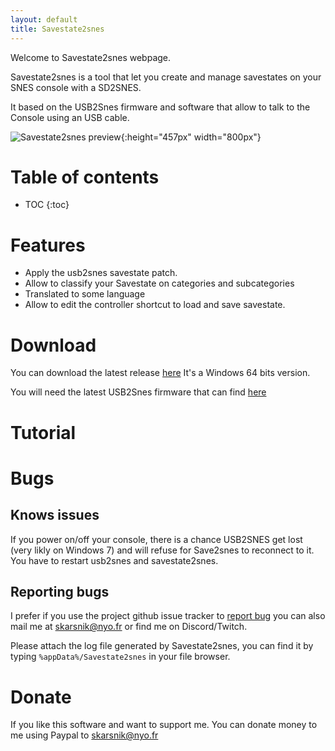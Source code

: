 ```yaml
---
layout: default
title: Savestate2snes
---
```


Welcome to Savestate2snes webpage.

Savestate2snes is a tool that let you create and manage savestates on your SNES console with a SD2SNES.

It based on the USB2Snes firmware and software that allow to talk to the Console using an USB cable.

![Savestate2snes preview](https://skarsnik.github.io/Savestate2snes/webimage/main.png){:height="457px" width="800px"}

# Table of contents

* TOC
{:toc}

# Features

* Apply the usb2snes savestate patch.
* Allow to classify your Savestate on categories and subcategories
* Translated to some language
* Allow to edit the controller shortcut to load and save savestate.

# Download

You can download the latest release [here](https://github.com/Skarsnik/Savestate2snes/releases/latest) It's a Windows 64 bits version.

You will need the latest USB2Snes firmware that can find [here](https://github.com/RedGuyyyy/sd2snes/releases)

# Tutorial


# Bugs

## Knows issues

If you power on/off your console, there is a chance USB2SNES get lost (very likly on Windows 7) and will refuse for Save2snes to reconnect to it. You have to restart usb2snes and savestate2snes.


## Reporting bugs

I prefer if you use the project github issue tracker to [report bug](https://github.com/Skarsnik/Savestate2snes/issues) you can also mail me at skarsnik@nyo.fr or find me on Discord/Twitch.

Please attach the log file generated by Savestate2snes, you can find it by typing `%appData%/Savestate2snes` in your file browser.


# Donate

If you like this software and want to support me. You can donate money to me using Paypal to [skarsnik@nyo.fr](https://www.paypal.me/Skarsnik)